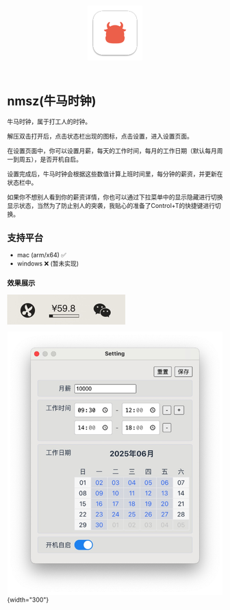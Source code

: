 <p align="center">
  <img width="128" src="https://github.com/sansui-orz/nmsz/blob/main/images/128x128.png" alt="nmsz logo">
</p>
<br/>

# nmsz(牛马时钟)

牛马时钟，属于打工人的时钟。

解压双击打开后，点击状态栏出现的图标，点击设置，进入设置页面。

在设置页面中，你可以设置月薪，每天的工作时间，每月的工作日期（默认每月周一到周五），是否开机自启。

设置完成后，牛马时钟会根据这些数值计算上班时间里，每分钟的薪资，并更新在状态栏中。

如果你不想别人看到你的薪资详情，你也可以通过下拉菜单中的显示隐藏进行切换显示状态，当然为了防止别人的突袭，我贴心的准备了Control+T的快捷键进行切换。

## 支持平台

- mac (arm/x64) ✅
- windows ❌ (暂未实现)

### 效果展示

![效果](./images/example.jpg)

![设置](./images/setting.jpg){width="300"}


